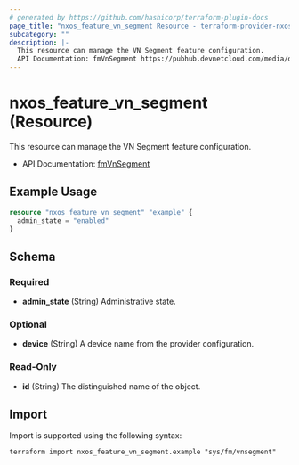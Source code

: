 ```yaml
---
# generated by https://github.com/hashicorp/terraform-plugin-docs
page_title: "nxos_feature_vn_segment Resource - terraform-provider-nxos"
subcategory: ""
description: |-
  This resource can manage the VN Segment feature configuration.
  API Documentation: fmVnSegment https://pubhub.devnetcloud.com/media/dme-docs-10-2-2/docs/Feature%20Management/fm:VnSegment/
---
```


# nxos_feature_vn_segment (Resource)

This resource can manage the VN Segment feature configuration.

- API Documentation: [fmVnSegment](https://pubhub.devnetcloud.com/media/dme-docs-10-2-2/docs/Feature%20Management/fm:VnSegment/)

## Example Usage

```terraform
resource "nxos_feature_vn_segment" "example" {
  admin_state = "enabled"
}
```

<!-- schema generated by tfplugindocs -->
## Schema

### Required

- **admin_state** (String) Administrative state.

### Optional

- **device** (String) A device name from the provider configuration.

### Read-Only

- **id** (String) The distinguished name of the object.

## Import

Import is supported using the following syntax:

```shell
terraform import nxos_feature_vn_segment.example "sys/fm/vnsegment"
```
